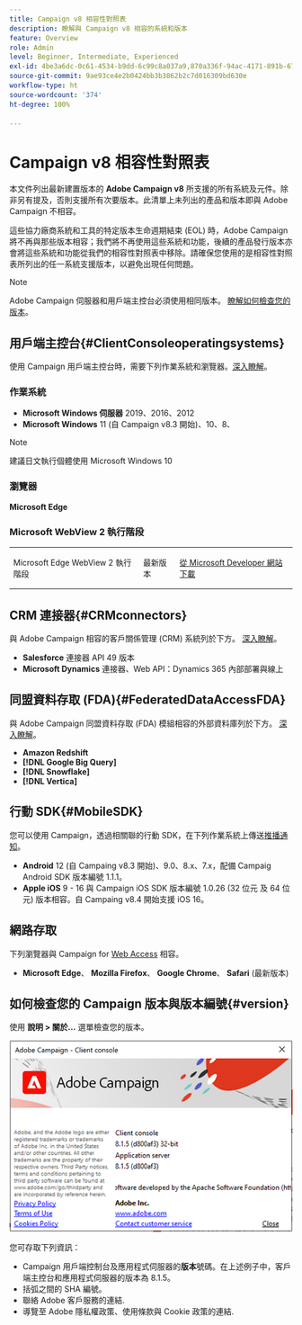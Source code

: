 ```yaml
---
title: Campaign v8 相容性對照表
description: 瞭解與 Campaign v8 相容的系統和版本
feature: Overview
role: Admin
level: Beginner, Intermediate, Experienced
exl-id: 4be3a6dc-0c61-4534-b9dd-6c99c8a037a9,870a336f-94ac-4171-891b-67614feef6ef,bebdd930-c7f6-4629-a489-3c704b33f058,d493e613-eb61-43b1-9c6d-1bd881af0734
source-git-commit: 9ae93ce4e2b0424bb3b3862b2c7d016309bd630e
workflow-type: ht
source-wordcount: '374'
ht-degree: 100%

---
```


# Campaign v8 相容性對照表

本文件列出最新建置版本的 **Adobe Campaign v8** 所支援的所有系統及元件。除非另有提及，否則支援所有次要版本。此清單上未列出的產品和版本即與 Adobe Campaign 不相容。

這些協力廠商系統和工具的特定版本生命週期結束 (EOL) 時，Adobe Campaign 將不再與那些版本相容；我們將不再使用這些系統和功能，後續的產品發行版本亦會將這些系統和功能從我們的相容性對照表中移除。請確保您使用的是相容性對照表所列出的任一系統支援版本，以避免出現任何問題。

>[!NOTE]
>
>Adobe Campaign 伺服器和用戶端主控台必須使用相同版本。 [瞭解如何檢查您的版本](#version)。

## 用戶端主控台{#ClientConsoleoperatingsystems}

使用 Campaign 用戶端主控台時，需要下列作業系統和瀏覽器。[深入瞭解](connect.md)。

### 作業系統

* **Microsoft Windows 伺服器** 2019、2016、2012
* **Microsoft Windows** 11 (自 Campaign v8.3 開始)、10、8、

>[!NOTE]
>
>建議日文執行個體使用 Microsoft Windows 10 

### 瀏覽器

**Microsoft Edge**

### Microsoft WebView 2 執行階段

<table>
<tbody>
<tr>
<td>
<p>Microsoft Edge WebView 2 執行階段
</p>
</td>
<td>
<p>最新版本</p>
</td>
<td>
<p><a href="http://www.adobe.com/go/acc-ms-webview2-runtime-download_tw">從 Microsoft Developer 網站下載</a></p>
</td>
</tr>
</tbody>
</table>

## CRM 連接器{#CRMconnectors}

與 Adobe Campaign 相容的客戶關係管理 (CRM) 系統列於下方。 [深入瞭解](../connect/crm.md)。

* **Salesforce** 連接器 API 49 版本
* **Microsoft Dynamics** 連接器、Web API：Dynamics 365 內部部署與線上

## 同盟資料存取 (FDA){#FederatedDataAccessFDA}

與 Adobe Campaign 同盟資料存取 (FDA) 模組相容的外部資料庫列於下方。 [深入瞭解](../connect/fda.md)。

* **Amazon Redshift**
* **[!DNL Google Big Query]**
* **[!DNL Snowflake]**
* **[!DNL Vertica]**

## 行動 SDK{#MobileSDK}

您可以使用 Campaign，透過相關聯的行動 SDK，在下列作業系統上傳送[推播通知](../send/push.md)。

* **Android** 12 (自 Campaing v8.3 開始)、9.0、8.x、7.x，配備 Campaig Android SDK 版本編號 1.1.1。
* **Apple iOS** 9 - 16 與 Campaign iOS SDK 版本編號 1.0.26 (32 位元 及 64 位元) 版本相容。自 Campaing v8.4 開始支援 iOS 16。


## 網路存取

下列瀏覽器與 Campaign for [Web Access](connect.md#web-access) 相容。

* **Microsoft Edge**、 **Mozilla Firefox**、 **Google Chrome**、 **Safari** (最新版本)

## 如何檢查您的 Campaign 版本與版本編號{#version}

使用 **說明 > 關於…** 選單檢查您的版本。

![](assets/ac-version.png)

您可存取下列資訊：

* Campaign 用戶端控制台及應用程式伺服器的&#x200B;**版本**&#x200B;號碼。在上述例子中，客戶端主控台和應用程式伺服器的版本為 8.1.5。
* 括弧之間的 SHA 編號。
* 聯絡 Adobe 客戶服務的連結.
* 導覽至 Adobe 隱私權政策、使用條款與 Cookie 政策的連結.
